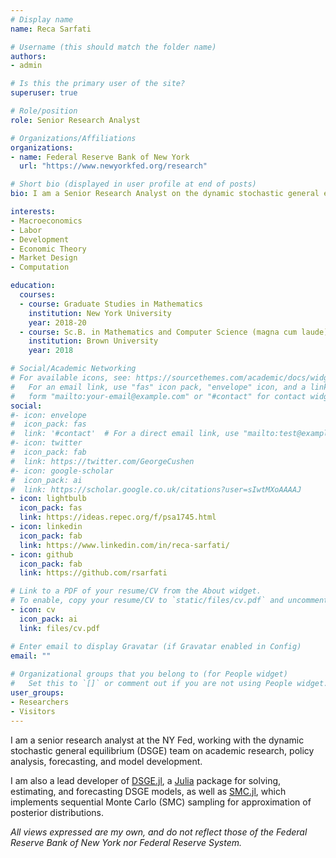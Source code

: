 ```yaml
---
# Display name
name: Reca Sarfati

# Username (this should match the folder name)
authors:
- admin

# Is this the primary user of the site?
superuser: true

# Role/position
role: Senior Research Analyst

# Organizations/Affiliations
organizations:
- name: Federal Reserve Bank of New York
  url: "https://www.newyorkfed.org/research"

# Short bio (displayed in user profile at end of posts)
bio: I am a Senior Research Analyst on the dynamic stochastic general equilibrium (DSGE) team in the Macroeconomic and Monetary Studies function at the NY Fed. *Views expressed are my own*.

interests:
- Macroeconomics
- Labor
- Development
- Economic Theory
- Market Design
- Computation

education:
  courses:
  - course: Graduate Studies in Mathematics
    institution: New York University
    year: 2018-20
  - course: Sc.B. in Mathematics and Computer Science (magna cum laude)
    institution: Brown University
    year: 2018

# Social/Academic Networking
# For available icons, see: https://sourcethemes.com/academic/docs/widgets/#icons
#   For an email link, use "fas" icon pack, "envelope" icon, and a link in the
#   form "mailto:your-email@example.com" or "#contact" for contact widget.
social:
#- icon: envelope
#  icon_pack: fas
#  link: '#contact'  # For a direct email link, use "mailto:test@example.org".
#- icon: twitter
#  icon_pack: fab
#  link: https://twitter.com/GeorgeCushen
#- icon: google-scholar
#  icon_pack: ai
#  link: https://scholar.google.co.uk/citations?user=sIwtMXoAAAAJ
- icon: lightbulb
  icon_pack: fas
  link: https://ideas.repec.org/f/psa1745.html
- icon: linkedin
  icon_pack: fab
  link: https://www.linkedin.com/in/reca-sarfati/
- icon: github
  icon_pack: fab
  link: https://github.com/rsarfati

# Link to a PDF of your resume/CV from the About widget.
# To enable, copy your resume/CV to `static/files/cv.pdf` and uncomment the lines below.  
- icon: cv
  icon_pack: ai
  link: files/cv.pdf

# Enter email to display Gravatar (if Gravatar enabled in Config)
email: ""
  
# Organizational groups that you belong to (for People widget)
#   Set this to `[]` or comment out if you are not using People widget.  
user_groups:
- Researchers
- Visitors
---
```


I am a senior research analyst at the NY Fed, working with the dynamic stochastic general equilibrium (DSGE) team on academic research, policy analysis, forecasting, and model development. 

I am also a lead developer of [DSGE.jl](https://github.com/FRBNY-DSGE/DSGE.jl), a [Julia](https://julialang.org/) package for solving, estimating, and forecasting DSGE models, as well as [SMC.jl](https://github.com/FRBNY-DSGE/SMC.jl), which implements sequential Monte Carlo (SMC) sampling for approximation of posterior distributions. 

*All views expressed are my own, and do not reflect those of the Federal Reserve Bank of New York nor Federal Reserve System.*